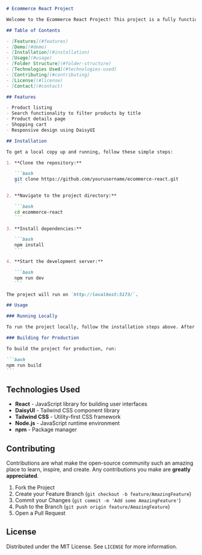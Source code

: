 

````markdown
# Ecommerce React Project

Welcome to the Ecommerce React Project! This project is a fully functional ecommerce website built using React and DaisyUI. It includes features such as product listing, search functionality, product details, and a shopping cart.

## Table of Contents

- [Features](#features)
- [Demo](#demo)
- [Installation](#installation)
- [Usage](#usage)
- [Folder Structure](#folder-structure)
- [Technologies Used](#technologies-used)
- [Contributing](#contributing)
- [License](#license)
- [Contact](#contact)

## Features

- Product listing
- Search functionality to filter products by title
- Product details page
- Shopping cart
- Responsive design using DaisyUI

## Installation

To get a local copy up and running, follow these simple steps:

1. **Clone the repository:**

   ```bash
   git clone https://github.com/yourusername/ecommerce-react.git
   ```

2. **Navigate to the project directory:**

   ```bash
   cd ecommerce-react
   ```

3. **Install dependencies:**

   ```bash
   npm install
   ```

4. **Start the development server:**

   ```bash
   npm run dev
   ```

The project will run on `http://localhost:5173/`.

## Usage

### Running Locally

To run the project locally, follow the installation steps above. After starting the development server, you can view the app in your browser at `http://localhost:3000`.

### Building for Production

To build the project for production, run:

```bash
npm run build
```
````

## Technologies Used

- **React** - JavaScript library for building user interfaces
- **DaisyUI** - Tailwind CSS component library
- **Tailwind CSS** - Utility-first CSS framework
- **Node.js** - JavaScript runtime environment
- **npm** - Package manager

## Contributing

Contributions are what make the open-source community such an amazing place to learn, inspire, and create. Any contributions you make are **greatly appreciated**.

1. Fork the Project
2. Create your Feature Branch (`git checkout -b feature/AmazingFeature`)
3. Commit your Changes (`git commit -m 'Add some AmazingFeature'`)
4. Push to the Branch (`git push origin feature/AmazingFeature`)
5. Open a Pull Request

## License

Distributed under the MIT License. See `LICENSE` for more information.

```

```
